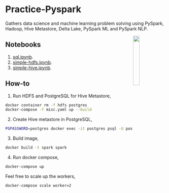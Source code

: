 # Practice-Pyspark

Gathers data science and machine learning problem solving using PySpark, Hadoop, Hive Metastore, Delta Lake, PySpark ML and PySpark NLP.

<img src="https://cdn-images-1.medium.com/max/1600/0*8D301fHKliN6r5Km.png" align="right" width="20%">

## Notebooks

1. [sql.ipynb](notebook/1.sql.ipynb).
2. [simple-hdfs.ipynb](notebook/2.simple-hdfs.ipynb).
3. [simple-hive.ipynb](notebook/3.simple-hive.ipynb).

## How-to

1. Run HDFS and PostgreSQL for Hive Metastore,

```bash
docker container rm -f hdfs postgres
docker-compose -f misc.yaml up --build
```

2. Create Hive metastore in PostgreSQL,

```bash
PGPASSWORD=postgres docker exec -it postgres psql -U postgres -d postgres -c "$(cat hive-schema-3.1.0.postgres.sql)"
```

3. Build image,

```bash
docker build -t spark spark
```

4. Run docker compose,

```bash
docker-compose up
```

Feel free to scale up the workers,

```bash
docker-compose scale worker=2
```